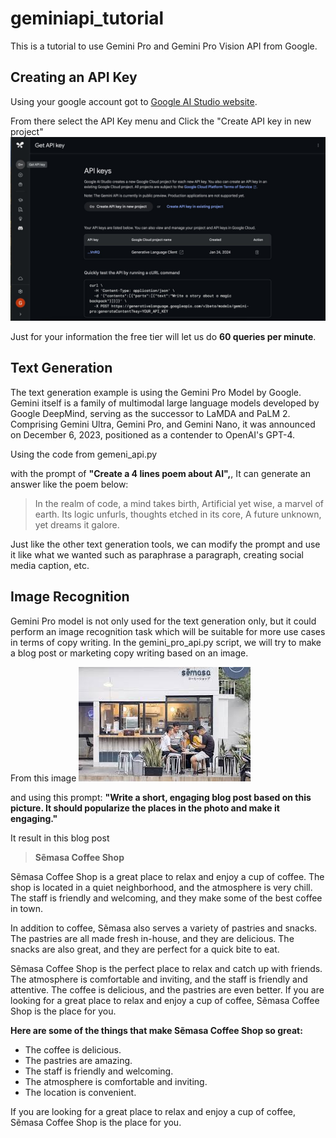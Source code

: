 # geminiapi_tutorial

This is a tutorial to use Gemini Pro and Gemini Pro Vision API from Google.

## Creating an API Key

Using your google account got to [Google AI Studio website](https://makersuite.google.com/app/prompts/new_freeform). 

From there select the API Key menu and Click the "Create API key in new project"
![google_ai](asset/google_ai_studio.jpeg)

Just for your information the free tier will let us do **60 queries per minute**.

## Text Generation
The text generation example is using the Gemini Pro Model by Google. Gemini itself is a family of multimodal large language models developed by Google DeepMind, serving as the successor to LaMDA and PaLM 2. Comprising Gemini Ultra, Gemini Pro, and Gemini Nano, it was announced on December 6, 2023, positioned as a contender to OpenAI's GPT-4.

Using the code from gemeni_api.py

with the prompt of **"Create a 4 lines poem about AI",**, It can generate an answer like the poem below:

> In the realm of code, a mind takes birth,
> Artificial yet wise, a marvel of earth.
> Its logic unfurls, thoughts etched in its core,
> A future unknown, yet dreams it galore.

Just like the other text generation tools, we can modify the prompt and use it like what we wanted such as paraphrase a paragraph, creating social media caption, etc.

## Image Recognition
Gemini Pro model is not only used for the text generation only, but it could perform an image recognition task which will be suitable for more use cases in terms of copy writing. In the gemini_pro_api.py script, we will try to make a blog post or marketing copy writing based on an image.

From this image
![coffee_shop](asset/images.jpeg)

and using this prompt: **"Write a short, engaging blog post based on this picture. It should popularize the places in the photo and make it engaging."**

It result in this blog post

> **Sẽmasa Coffee Shop**

Sẽmasa Coffee Shop is a great place to relax and enjoy a cup of coffee. The shop is located in a quiet neighborhood, and the atmosphere is very chill. The staff is friendly and welcoming, and they make some of the best coffee in town.

In addition to coffee, Sẽmasa also serves a variety of pastries and snacks. The pastries are all made fresh in-house, and they are delicious. The snacks are also great, and they are perfect for a quick bite to eat.

Sẽmasa Coffee Shop is the perfect place to relax and catch up with friends. The atmosphere is comfortable and inviting, and the staff is friendly and attentive. The coffee is delicious, and the pastries are even better. If you are looking for a great place to relax and enjoy a cup of coffee, Sẽmasa Coffee Shop is the place for you.

**Here are some of the things that make Sẽmasa Coffee Shop so great:**

* The coffee is delicious.
* The pastries are amazing.
* The staff is friendly and welcoming.
* The atmosphere is comfortable and inviting.
* The location is convenient.

If you are looking for a great place to relax and enjoy a cup of coffee, Sẽmasa Coffee Shop is the place for you.